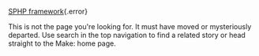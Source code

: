 [SPHP framework](http://playground.samiholck.com/){.error}


This is not the page you're looking for.
It must have moved or mysteriously departed. Use search in the top navigation to find a related story or head straight to the Make: home page.
